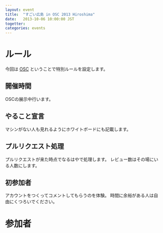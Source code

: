 ```yaml
---
layout: event
title:  "すごい広島 in OSC 2013 Hiroshima"
date:   2013-10-06 10:00:00 JST
togetter:
categories: events
---
```


# ルール

今回は [OSC](http://www.ospn.jp/osc2013-hiroshima/) ということで特別ルールを設定します。

## 開催時間

OSCの展示中行います。

## やること宣言

マシンがない人も見れるようにホワイトボードにも記載します。

## プルリクエスト処理

プルリクエストが来た時点でなるはやで処理します。
レビュー数はその場にいる人数にします。

## 初参加者

アカウントをつくってコメントしてもらうのを体験。
時間に余裕がある人は自由にくつろいでください。

# 参加者
